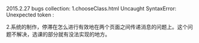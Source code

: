 2015.2.27
bugs collection:
1.chooseClass.html
 Uncaught SyntaxError: Unexpected token :

2.系统的制作，停滞在怎么进行有效地在两个页面之间传递消息的问题上。这个问题不解决，选课的部分就有没法实现的地方。